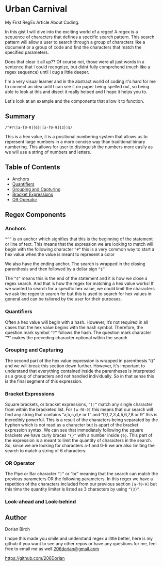 # Urban Carnival

My First RegEx Article About Coding.

In this gist I will dive into the exciting world of a regex! 
A regex is a sequence of characters that defines a specific search pattern.   This search pattern will allow a user to search through a group of characters like a document or a group of code and find the characters that match the specified parameters.

Does that clear it all up??  Of course not, those were all just words in a sentence that I could recognize, but didnt fully comprehend  (much like a regex sequence) until I dug a little deeper. 

I'm a very visual learner and in the abstract world of coding it's hard for me to connect an idea until I can see it on paper being spelled out, so being able to look at this and disect it really helped and I hope it helps you to. 

Let's look at an example and the components that allow it to function. 


## Summary

`/^#?([a-f0-9]{6}|[a-f0-9]{3})$/`

This is a hex value, it is a positional numbering system that allows us to represent large numbers in a more concise way than traditional binary numbering.  This allows for user to distinguish the numbers more easily as we will use a string of numbers and letters. 


## Table of Contents

- [Anchors](#anchors)
- [Quantifiers](#quantifiers)
- [Grouping and Capturing](#grouping-and-capturing)
- [Bracket Expressions](#bracket-expressions)
- [OR Operator](#or-operator)



## Regex Components

### Anchors
`“^”` is an anchor which signifies that this is the beginning of the statement or line of text.   This means that the expression we are looking to match will begin with the following character `“#”` this is a very common way to start a hex value when the value is meant to represent a color

We also have the ending anchor.
The search is wrapped in the closing parenthesis and then followed by a dollar sign `“$”` 

The `“$”` means this is the end of the statement and it is how we close a regex search.  And that is how the regex for matching a hex value works!  If we wanted to search for a specific hex value, we could limit the characters we ask the regex to search for but this is used to search for hex values in general and can be tailored by the user for their purposes.


### Quantifiers
Often a hex value will begin with a hash. However, it’s not required in all cases that the hex value begins with the hash symbol.  Therefore, the question mark symbol `“?”` follows the hash.  The question mark character “?” makes the preceding character optional within the search.

### Grouping and Capturing

The second part of the hex value expression is wrapped in parenthesis “()” and we will break this section down further.  However, it's important to understand that everything contained inside the parentheses is interpreted as a group of characters and not handled individually.  So in that sense this is the final segment of this expression.

### Bracket Expressions
Square brackets, or bracket expressions, `“[]”` match any single character from within the bracketed list.
 For  `[a-f0-9]` this means that our search will find any string that contains “a,b,c,d,e or f” and “0,1,2,3,4,5,6,7,8 or 9” this is incredibly powerful.  This is a result of the characters being separated by the hyphen which is not read as a character but is apart of the bracket expression syntax.  We can see that immediately following the square brackets we have curly braces `“{}”` with a number inside `{6}`.  This part of the expression is a meant to limit the quantity of characters in the search.  So, since we are looking for characters a-f and 0-9 we are also limiting the search to match a string of 6 characters.  


### OR Operator
 The Pipe or Bar character `“|”` or  “or” meaning that the search can match the previous parameters OR the following parameters.  In this  regex we have a repetition of the characters included from our previous section `[a-f0-9]` but this time the quantity limiter is listed as 3 characters by using `“{3}”`.


### Look-ahead and Look-behind


## Author
Dorian Birch

I hope this made you smile and understand regex a little better, here is my github if you want to see any other repos or have any questions for me, feel free to email me as well 206dorian@gmail.com

https://github.com/206Dorian







